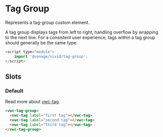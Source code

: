 # Tag Group

Represents a tag-group custom element.

A tag group displays tags from left to right, handling overflow by wrapping to the next line.
For a consistent user experience, tags within a tag group should generally be the same type.

```js
<script type="module">
    import '@vonage/vivid/tag-group';
</script>
```

## Slots

### Default

Read more about [vwc-tag](../../components/tag).

```html preview
<vwc-tag-group>
  <vwc-tag label="first tag"></vwc-tag>
  <vwc-tag label="second tag"></vwc-tag>
  <vwc-tag label="third tag"></vwc-tag>
</vwc-tag-group>
```